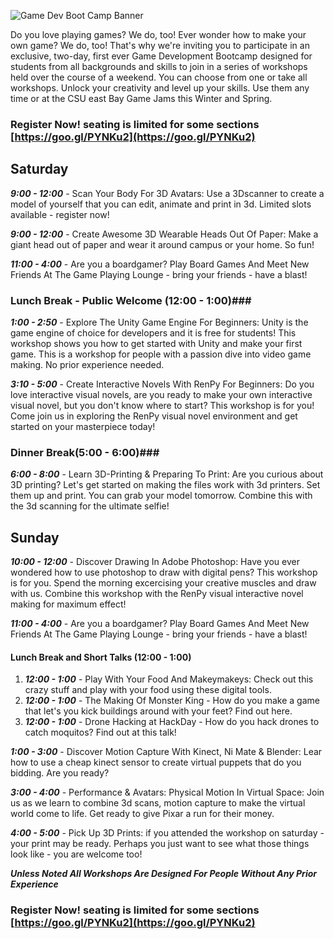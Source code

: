 ![Game Dev Boot Camp Banner](banner.png "Game Dev Boot Camp Banner")

Do you love playing games? We do, too! Ever wonder how to make your own game? We do, too! That's why we're inviting you to participate in an exclusive, two-day, first ever Game Development Bootcamp designed for students from all backgrounds and skills to join in a series of workshops held over the course of a weekend.  You can choose from one or take all workshops.  Unlock your creativity  and level up your skills. Use them any time or at the CSU east Bay Game Jams this Winter and Spring.

### Register Now! seating is limited for some sections [https://goo.gl/PYNKu2](https://goo.gl/PYNKu2) ###


## Saturday ##
***9:00 - 12:00*** - Scan Your Body For 3D Avatars: Use a 3Dscanner to create a model of yourself that you can edit, animate and print in 3d. Limited slots available  - register now!

***9:00 - 12:00*** - Create Awesome 3D Wearable Heads Out Of Paper: Make a giant head out of paper and wear it around campus or your home.  So fun!

***11:00 - 4:00*** - Are you a boardgamer? Play Board Games And Meet New Friends At The Game Playing Lounge - bring your friends - have a blast!

### Lunch Break - Public Welcome (12:00 - 1:00)### 

***1:00 - 2:50*** - Explore The Unity Game Engine For Beginners: Unity is the game engine of choice for developers and it is free for students! This workshop shows you how to get started with Unity and make your first game.  This is a workshop for people with a passion dive into video game making.  No prior experience needed. 


***3:10 - 5:00***  - Create Interactive Novels With RenPy For Beginners: Do you love interactive visual novels, are you ready to make your own interactive visual novel, but you don't know where to start?  This workshop is for you! Come join us in exploring the RenPy visual novel environment and get started on your masterpiece today!

### Dinner Break(5:00 - 6:00)###

***6:00 - 8:00*** - Learn 3D-Printing	 & Preparing To Print: Are you curious about 3D printing?  Let's get started on making the files work with 3d printers.  Set them up and print.  You can grab your model tomorrow.  Combine this with the 3d scanning for the ultimate selfie!


## Sunday ##
***10:00 - 12:00***  - Discover Drawing In Adobe Photoshop: Have you ever wondered how to use photoshop to draw with digital pens?  This workshop is for you.  Spend the morning excercising your creative muscles and draw with us. Combine this workshop with the RenPy visual interactive novel making for maximum effect!


***11:00 - 4:00*** - Are you a boardgamer? Play Board Games And Meet New Friends At The Game Playing Lounge - bring your friends - have a blast!

#### Lunch Break and Short Talks (12:00 - 1:00) #### 

1. ***12:00 - 1:00*** - Play With Your Food And Makeymakeys: Check out this crazy stuff and play with your food using these digital tools.
2. ***12:00 - 1:00*** - The Making Of Monster King - How do you make a game that let's you kick buildings around with your feet? Find out here.
3. ***12:00 - 1:00*** - Drone Hacking at HackDay - How do you hack drones to catch moquitos? Find out at this talk!

***1:00 - 3:00*** - Discover Motion Capture With Kinect, Ni Mate & Blender: Lear how to use a cheap kinect sensor to create virtual puppets that do you bidding.  Are you ready?

***3:00 - 4:00*** - Performance & Avatars: Physical Motion In Virtual Space: Join us as we learn to combine 3d scans, motion capture to make the virtual world come to life.  Get ready to give Pixar a run for their money.

***4:00 - 5:00*** - Pick Up 3D Prints: if you attended the workshop on saturday - your print may be ready.  Perhaps you just want to see what those things look like - you are welcome too!

***Unless Noted All Workshops Are Designed For People Without Any Prior Experience***

### Register Now! seating is limited for some sections [https://goo.gl/PYNKu2](https://goo.gl/PYNKu2) ###

